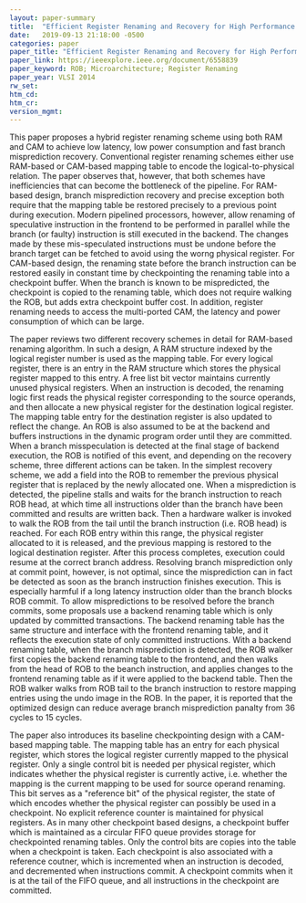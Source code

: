 ```yaml
---
layout: paper-summary
title:  "Efficient Register Renaming and Recovery for High Performance Processors"
date:   2019-09-13 21:18:00 -0500
categories: paper
paper_title: "Efficient Register Renaming and Recovery for High Performance Processors"
paper_link: https://ieeexplore.ieee.org/document/6558839
paper_keyword: ROB; Microarchitecture; Register Renaming
paper_year: VLSI 2014
rw_set: 
htm_cd: 
htm_cr: 
version_mgmt: 
---
```


This paper proposes a hybrid register renaming scheme using both RAM and CAM to achieve low latency, low power consumption
and fast branch misprediction recovery. Conventional register renaming schemes either use RAM-based or CAM-based mapping 
table to encode the logical-to-physical relation. The paper observes that, however, that both schemes have inefficiencies
that can become the bottleneck of the pipeline. For RAM-based design, branch misprediction recovery and precise exception
both require that the mapping table be restored precisely to a previous point during execution. Modern pipelined processors, 
however, allow renaming of speculative instruction in the frontend to be performed in parallel while the branch (or faulty) 
instruction is still executed in the backend. The changes made by these mis-speculated instructions must be undone before 
the branch target can be fetched to avoid using the worng physical register. For CAM-based design, the renaming state before
the branch instruction can be restored easily in constant time by checkpointing the renaming table into a checkpoint buffer.
When the branch is known to be mispredicted, the checkpoint is copied to the renaming table, which does not require walking
the ROB, but adds extra checkpoint buffer cost. In addition, register renaming needs to access the multi-ported CAM, the 
latency and power consumption of which can be large.

The paper reviews two different recovery schemes in detail for RAM-based renaming algorithm. In such a design, A RAM structure 
indexed by the logical register number is used as the mapping table. For every logical register, there is an entry in
the RAM structure which stores the physical register mapped to this entry. A free list bit vector maintains currently
unused physical registers. When an instruction is decoded, the renaming logic first reads the physical register corresponding
to the source operands, and then allocate a new physical register for the destination logical register. The mapping table
entry for the destination register is also updated to reflect the change. An ROB is also assumed to be at the backend
and buffers instructions in the dynamic program order until they are committed. When a branch misspeculation is detected
at the final stage of backend execution, the ROB is notified of this event, and depending on the recovery scheme, three
different actions can be taken. In the simplest recovery scheme, we add a field into the ROB to remember the previous 
physical register that is replaced by the newly allocated one. When a misprediction is detected, the pipeline stalls and 
waits for the branch instruction to reach ROB head, at which time all instructions older than the branch have been committed
and results are written back. Then a hardware walker is invoked to walk the ROB from the tail until the branch instruction
(i.e. ROB head) is reached. For each ROB entry within this range, the physical register allocated to it is released,
and the previous mapping is restored to the logical destination register. After this process completes, execution could 
resume at the correct branch address. Resolving branch misprediction only at commit point, however, is not optimal, since
the misprediction can in fact be detected as soon as the branch instruction finishes execution. This is especially harmful
if a long latency instruction older than the branch blocks ROB commit. To allow mispredictions to be resolved before the
branch commits, some proposals use a backend renaming table which is only updated by committed transactions. The backend 
renaming table has the same structure and interface with the frontend renaming table, and it reflects the execution
state of only committed instructions. With a backend renaming table, when the branch misprediction is detected, the ROB
walker first copies the backend renaming table to the frontend, and then walks from the head of ROB to the beanch instruction,
and applies changes to the frontend renaming table as if it were applied to the backend table. Then the ROB walker walks 
from ROB tail to the branch instruction to restore mapping entries using the undo image in the ROB. In the paper, it is 
reported that the optimized design can reduce average branch misprediction panalty from 36 cycles to 15 cycles. 

The paper also introduces its baseline checkpointing design with a CAM-based mapping table. The mapping table has an entry
for each physical register, which stores the logical register currently mapped to the physical register. Only a single
control bit is needed per physical register, which indicates whether the physical register is currently active, i.e. whether
the mapping is the current mapping to be used for source operand renaming. This bit serves as a "reference bit" of the physical
register, the state of which encodes whether the physical register can possibly be used in a checkpoint. No explicit reference
counter is maintained for physical registers. As in many other checkpoint based designs, a checkpoint buffer which is 
maintained as a circular FIFO queue provides storage for checkpointed renaming tables. Only the control bits are copies into
the table when a checkpoint is taken. Each checkpoint is also associated with a reference coutner, which is incremented 
when an instruction is decoded, and decremented when instructions commit. A checkpoint commits when it is at the tail 
of the FIFO queue, and all instructions in the checkpoint are committed. 